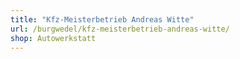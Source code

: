 ```yaml
---
title: "Kfz-Meisterbetrieb Andreas Witte"
url: /burgwedel/kfz-meisterbetrieb-andreas-witte/
shop: Autowerkstatt
---
```

